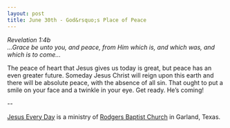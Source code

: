 ```yaml
---
layout: post
title: June 30th - God&rsquo;s Place of Peace
---
```


_Revelation 1:4b  
...Grace be unto you, and peace, from Him which is, and which was,
and which is to come..._

The peace of heart that Jesus gives us today is great, but peace
has an even greater future. Someday Jesus Christ will reign upon this
earth and there will be absolute peace, with the absence of all sin.
That ought to put a smile on your face and a twinkle in your eye. Get
ready. He&rsquo;s coming!

 --

<a href=http://jesuseveryday.net>Jesus Every Day</a> is a ministry of <a href=http://rodgersbaptist.net>Rodgers Baptist Church</a> in Garland, Texas.
